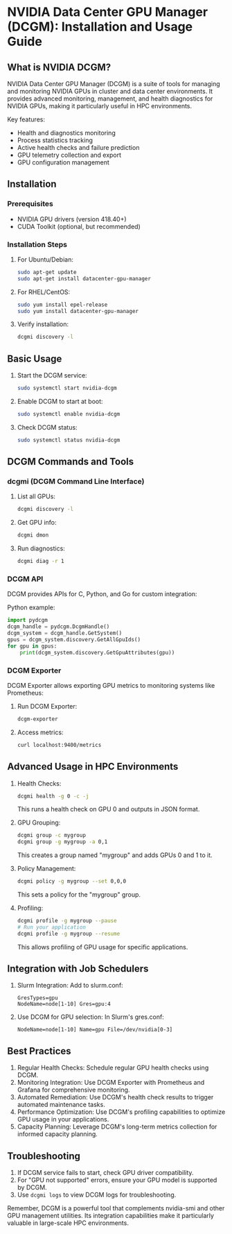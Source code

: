 # NVIDIA Data Center GPU Manager (DCGM): Installation and Usage Guide

## What is NVIDIA DCGM?

NVIDIA Data Center GPU Manager (DCGM) is a suite of tools for managing and monitoring NVIDIA GPUs in cluster and data center environments. It provides advanced monitoring, management, and health diagnostics for NVIDIA GPUs, making it particularly useful in HPC environments.

Key features:
- Health and diagnostics monitoring
- Process statistics tracking
- Active health checks and failure prediction
- GPU telemetry collection and export
- GPU configuration management

## Installation

### Prerequisites
- NVIDIA GPU drivers (version 418.40+)
- CUDA Toolkit (optional, but recommended)

### Installation Steps

1. For Ubuntu/Debian:
   ```bash
   sudo apt-get update
   sudo apt-get install datacenter-gpu-manager
   ```

2. For RHEL/CentOS:
   ```bash
   sudo yum install epel-release
   sudo yum install datacenter-gpu-manager
   ```

3. Verify installation:
   ```bash
   dcgmi discovery -l
   ```

## Basic Usage

1. Start the DCGM service:
   ```bash
   sudo systemctl start nvidia-dcgm
   ```

2. Enable DCGM to start at boot:
   ```bash
   sudo systemctl enable nvidia-dcgm
   ```

3. Check DCGM status:
   ```bash
   sudo systemctl status nvidia-dcgm
   ```

## DCGM Commands and Tools

### dcgmi (DCGM Command Line Interface)

1. List all GPUs:
   ```bash
   dcgmi discovery -l
   ```

2. Get GPU info:
   ```bash
   dcgmi dmon
   ```

3. Run diagnostics:
   ```bash
   dcgmi diag -r 1
   ```

### DCGM API

DCGM provides APIs for C, Python, and Go for custom integration:

Python example:
```python
import pydcgm
dcgm_handle = pydcgm.DcgmHandle()
dcgm_system = dcgm_handle.GetSystem()
gpus = dcgm_system.discovery.GetAllGpuIds()
for gpu in gpus:
    print(dcgm_system.discovery.GetGpuAttributes(gpu))
```

### DCGM Exporter

DCGM Exporter allows exporting GPU metrics to monitoring systems like Prometheus:

1. Run DCGM Exporter:
   ```bash
   dcgm-exporter
   ```

2. Access metrics:
   ```bash
   curl localhost:9400/metrics
   ```

## Advanced Usage in HPC Environments

1. Health Checks:
   ```bash
   dcgmi health -g 0 -c -j
   ```
   This runs a health check on GPU 0 and outputs in JSON format.

2. GPU Grouping:
   ```bash
   dcgmi group -c mygroup
   dcgmi group -g mygroup -a 0,1
   ```
   This creates a group named "mygroup" and adds GPUs 0 and 1 to it.

3. Policy Management:
   ```bash
   dcgmi policy -g mygroup --set 0,0,0
   ```
   This sets a policy for the "mygroup" group.

4. Profiling:
   ```bash
   dcgmi profile -g mygroup --pause
   # Run your application
   dcgmi profile -g mygroup --resume
   ```
   This allows profiling of GPU usage for specific applications.

## Integration with Job Schedulers

1. Slurm Integration:
   Add to slurm.conf:
   ```
   GresTypes=gpu
   NodeName=node[1-10] Gres=gpu:4
   ```

2. Use DCGM for GPU selection:
   In Slurm's gres.conf:
   ```
   NodeName=node[1-10] Name=gpu File=/dev/nvidia[0-3]
   ```

## Best Practices

1. Regular Health Checks: Schedule regular GPU health checks using DCGM.
2. Monitoring Integration: Use DCGM Exporter with Prometheus and Grafana for comprehensive monitoring.
3. Automated Remediation: Use DCGM's health check results to trigger automated maintenance tasks.
4. Performance Optimization: Use DCGM's profiling capabilities to optimize GPU usage in your applications.
5. Capacity Planning: Leverage DCGM's long-term metrics collection for informed capacity planning.

## Troubleshooting

1. If DCGM service fails to start, check GPU driver compatibility.
2. For "GPU not supported" errors, ensure your GPU model is supported by DCGM.
3. Use `dcgmi logs` to view DCGM logs for troubleshooting.

Remember, DCGM is a powerful tool that complements nvidia-smi and other GPU management utilities. Its integration capabilities make it particularly valuable in large-scale HPC environments.